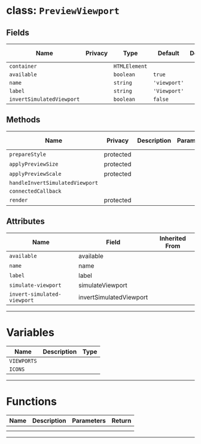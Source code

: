 # class: `PreviewViewport`

## Fields

| Name                      | Privacy | Type          | Default      | Description | Inherited From |
| ------------------------- | ------- | ------------- | ------------ | ----------- | -------------- |
| `container`               |         | `HTMLElement` |              |             |                |
| `available`               |         | `boolean`     | `true`       |             |                |
| `name`                    |         | `string`      | `'viewport'` |             |                |
| `label`                   |         | `string`      | `'Viewport'` |             |                |
| `invertSimulatedViewport` |         | `boolean`     | `false`      |             |                |

## Methods

| Name                            | Privacy   | Description | Parameters | Return             | Inherited From |
| ------------------------------- | --------- | ----------- | ---------- | ------------------ | -------------- |
| `prepareStyle`                  | protected |             |            | `HTMLStyleElement` |                |
| `applyPreviewSize`              | protected |             |            |                    |                |
| `applyPreviewScale`             | protected |             |            |                    |                |
| `handleInvertSimulatedViewport` |           |             |            |                    |                |
| `connectedCallback`             |           |             |            |                    |                |
| `render`                        | protected |             |            | `TemplateResult`   |                |

## Attributes

| Name                        | Field                   | Inherited From |
| --------------------------- | ----------------------- | -------------- |
| `available`                 | available               |                |
| `name`                      | name                    |                |
| `label`                     | label                   |                |
| `simulate-viewport`         | simulateViewport        |                |
| `invert-simulated-viewport` | invertSimulatedViewport |                |

<hr/>

# Variables

| Name        | Description | Type |
| ----------- | ----------- | ---- |
| `VIEWPORTS` |             |      |
| `ICONS`     |             |      |

<hr/>

# Functions

| Name | Description | Parameters | Return |
| ---- | ----------- | ---------- | ------ |
|      |             |            |        |
|      |             |            |        |

<hr/>
